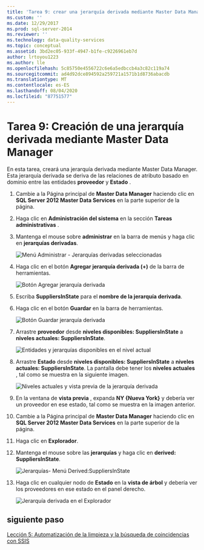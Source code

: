 ```yaml
---
title: 'Tarea 9: crear una jerarquía derivada mediante Master Data Manager | Microsoft Docs'
ms.custom: ''
ms.date: 12/29/2017
ms.prod: sql-server-2014
ms.reviewer: ''
ms.technology: data-quality-services
ms.topic: conceptual
ms.assetid: 3bd2ec05-933f-4947-b1fe-c9226961eb7d
author: lrtoyou1223
ms.author: lle
ms.openlocfilehash: 5c85750e4556722c6e6a5edbccb4a3c82c119a74
ms.sourcegitcommit: ad4d92dce894592a259721a1571b1d8736abacdb
ms.translationtype: MT
ms.contentlocale: es-ES
ms.lasthandoff: 08/04/2020
ms.locfileid: "87751577"
---
```

# <a name="task-9-creating-a-derived-hierarchy-using-master-data-manager"></a>Tarea 9: Creación de una jerarquía derivada mediante Master Data Manager
  En esta tarea, creará una jerarquía derivada mediante Master Data Manager. Esta jerarquía derivada se deriva de las relaciones de atributo basado en dominio entre las entidades **proveedor** y **Estado** .  
  
1.  Cambie a la Página principal de **Master Data Manager** haciendo clic en **SQL Server 2012 Master Data Services** en la parte superior de la página.  
  
2.  Haga clic en **Administración del sistema** en la sección **Tareas administrativas** .  
  
3.  Mantenga el mouse sobre **administrar** en la barra de menús y haga clic en **jerarquías derivadas**.  
  
     ![Menú Administrar - Jerarquías derivadas seleccionadas](../../2014/tutorials/media/et-creatingaderivedhierarchyusingmdm-01.jpg "Menú Administrar - Jerarquías derivadas seleccionadas")  
  
4.  Haga clic en el botón **Agregar jerarquía derivada (+)** de la barra de herramientas.  
  
     ![Botón Agregar jerarquía derivada](../../2014/tutorials/media/et-creatingaderivedhierarchyusingmdm-02.jpg "Botón Agregar jerarquía derivada")  
  
5.  Escriba **SuppliersInState** para el **nombre de la jerarquía derivada**.  
  
6.  Haga clic en el botón **Guardar** en la barra de herramientas.  
  
     ![Botón Guardar jerarquía derivada](../../2014/tutorials/media/et-creatingaderivedhierarchyusingmdm-03.jpg "Botón Guardar jerarquía derivada")  
  
7.  Arrastre **proveedor** desde **niveles disponibles: SuppliersInState** a **niveles actuales: SuppliersInState**.  
  
     ![Entidades y jerarquías disponibles en el nivel actual](../../2014/tutorials/media/et-creatingaderivedhierarchyusingmdm-04.jpg "Entidades y jerarquías disponibles en el nivel actual")  
  
8.  Arrastre **Estado** desde **niveles disponibles: SuppliersInState** a **niveles actuales: SuppliersInState**. La pantalla debe tener los **niveles actuales** , tal como se muestra en la siguiente imagen.  
  
     ![Niveles actuales y vista previa de la jerarquía derivada](../../2014/tutorials/media/et-creatingaderivedhierarchyusingmdm-05.jpg "Niveles actuales y vista previa de la jerarquía derivada")  
  
9. En la ventana de **vista previa** , expanda **NY {Nueva York}** y debería ver un proveedor en ese estado, tal como se muestra en la imagen anterior.  
  
10. Cambie a la Página principal de **Master Data Manager** haciendo clic en **SQL Server 2012 Master Data Services** en la parte superior de la página.  
  
11. Haga clic en **Explorador**.  
  
12. Mantenga el mouse sobre las **jerarquías** y haga clic en **derived: SuppliersInState**.  
  
     ![Jerarquías- Menú Derived:SuppliersInState](../../2014/tutorials/media/et-creatingaderivedhierarchyusingmdm-06.jpg "Jerarquías- Menú Derived:SuppliersInState")  
  
13. Haga clic en cualquier nodo de **Estado** en la **vista de árbol** y debería ver los proveedores en ese estado en el panel derecho.  
  
     ![Jerarquía derivada en el Explorador](../../2014/tutorials/media/et-creatingaderivedhierarchyusingmdm-07.jpg "Jerarquía derivada en el Explorador")  
  
## <a name="next-step"></a>siguiente paso  
 [Lección 5: Automatización de la limpieza y la búsqueda de coincidencias con SSIS](../../2014/tutorials/lesson-5-automating-the-cleansing-and-matching-using-ssis.md)  
  
  
